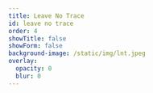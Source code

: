 ```yaml
---
title: Leave No Trace
id: leave no trace
order: 4
showTitle: false
showForm: false
background-image: /static/img/lnt.jpeg
overlay:
  opacity: 0
  blur: 0
---
```

<br>